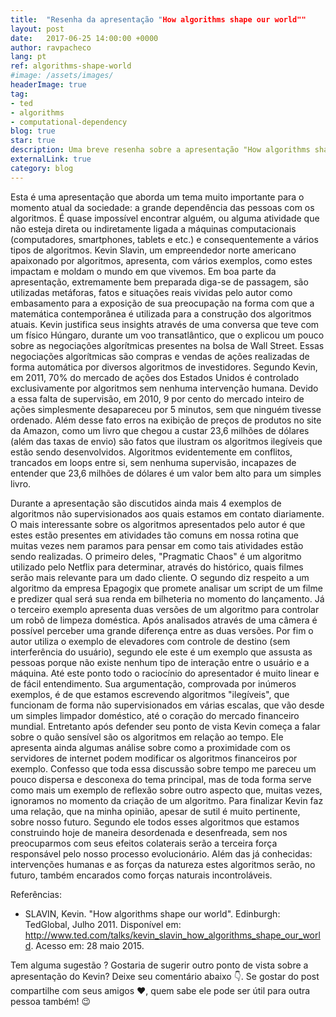 ```yaml
---
title:  "Resenha da apresentação "How algorithms shape our world""
layout: post
date:   2017-06-25 14:00:00 +0000
author: ravpacheco
lang: pt
ref: algorithms-shape-world
#image: /assets/images/
headerImage: true
tag: 
- ted
- algorithms
- computational-dependency
blog: true
star: true
description: Uma breve resenha sobre a apresentação "How algorithms shape our world", de Kevin Slave, feita para o TED em Julho de 2011.
externalLink: true
category: blog
---
```


Esta é uma apresentação que aborda um tema muito importante para o momento atual da sociedade: a grande dependência das pessoas com os algoritmos. É quase impossível encontrar alguém, ou alguma atividade que não esteja direta ou indiretamente ligada a máquinas computacionais (computadores, smartphones, tablets e etc.) e consequentemente a vários tipos de algoritmos.
Kevin Slavin, um empreendedor norte americano apaixonado por algoritmos, apresenta, com vários exemplos, como estes impactam e moldam o mundo em que vivemos.
Em boa parte da apresentação, extremamente bem preparada diga-se de passagem, são utilizadas metáforas, fatos e situações reais vividas pelo autor como embasamento para a exposição de sua preocupação na forma com que a matemática contemporânea é utilizada para a construção dos algoritmos atuais.
Kevin justifica seus insights através de uma conversa que teve com um físico Húngaro, durante um voo transatlântico, que o explicou um pouco sobre as negociações algorítmicas presentes na bolsa de Wall Street. Essas negociações algorítmicas são compras e vendas de ações realizadas de forma automática por diversos algoritmos de investidores. Segundo Kevin, em 2011, 70% do mercado de ações dos Estados Unidos é controlado exclusivamente por algoritmos sem nenhuma intervenção humana.
Devido a essa falta de supervisão, em 2010, 9 por cento do mercado inteiro de ações simplesmente desapareceu por 5 minutos, sem que ninguém tivesse ordenado. Além desse fato erros na exibição de preços de produtos no site da Amazon, como um livro que chegou a custar 23,6 milhões de dólares (além das taxas de envio)  são  fatos que ilustram os algoritmos ilegíveis que estão sendo desenvolvidos. Algoritmos evidentemente em conflitos, trancados em loops entre si, sem nenhuma supervisão, incapazes de entender que 23,6 milhões de dólares é um valor bem alto para um simples livro.

Durante a apresentação são discutidos ainda mais 4 exemplos de algoritmos não supervisionados aos quais estamos em contato diariamente. O mais interessante sobre os algoritmos apresentados pelo autor é que estes estão presentes em atividades tão comuns em nossa rotina que muitas vezes nem paramos para pensar em como tais atividades estão sendo realizadas.
O primeiro deles, "Pragmatic Chaos" é um algoritmo utilizado pelo Netflix para determinar, através do histórico, quais filmes serão mais relevante para um dado cliente. 
O segundo diz respeito a um algoritmo da empresa Epagogix que promete analisar um script de um filme e predizer qual será sua renda em bilheteria no momento do lançamento. 
Já o terceiro exemplo apresenta duas versões de um algoritmo para controlar um robô de limpeza doméstica. Após analisados através de uma câmera é possível perceber uma grande diferença entre as duas versões. 
Por fim o autor utiliza o exemplo de elevadores com controle de destino (sem interferência do usuário), segundo ele este é um exemplo que assusta as pessoas porque não existe nenhum tipo de interação entre o usuário e a máquina.
Até este ponto todo o raciocínio do apresentador é muito linear e de fácil entendimento. Sua argumentação, comprovada por inúmeros exemplos, é de que estamos escrevendo algoritmos "ilegíveis", que funcionam de forma não supervisionados em várias escalas, que vão desde um simples  limpador doméstico, até o coração do mercado financeiro mundial.
Entretanto após defender seu ponto de vista Kevin começa a falar sobre o quão sensível são os algoritmos em relação ao tempo. Ele apresenta ainda algumas análise sobre como a proximidade com os servidores de internet podem modificar os algoritmos financeiros por  exemplo. Confesso que toda essa discussão sobre tempo me pareceu um pouco dispersa e desconexa do tema principal, mas de toda forma serve como mais um exemplo de reflexão sobre outro aspecto que, muitas vezes, ignoramos no momento da criação de um algoritmo.
Para finalizar Kevin faz uma relação, que na minha opinião, apesar de sutil é muito pertinente, sobre nosso futuro. Segundo ele todos esses algoritmos que estamos construindo hoje de maneira desordenada e desenfreada, sem nos preocuparmos com seus efeitos colaterais serão a terceira força responsável pelo nosso processo evolucionário. Além das já conhecidas: intervenções humanas e as forças da natureza estes algoritmos serão, no futuro, também encarados como forças naturais incontroláveis. 

Referências:

* SLAVIN, Kevin. "How algorithms shape our world". Edinburgh: TedGlobal, Julho 2011. Disponível em: <http://www.ted.com/talks/kevin_slavin_how_algorithms_shape_our_world>. Acesso em: 28 maio 2015.

Tem alguma sugestão ? Gostaria de sugerir outro ponto de vista sobre a apresentação do Kevin? Deixe seu comentário abaixo 👇. Se gostar do post compartilhe com seus amigos ❤️, quem sabe ele pode ser útil para outra pessoa também! 😉

